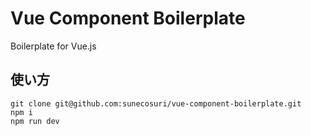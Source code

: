 # Vue Component Boilerplate

Boilerplate for Vue.js

## 使い方
```
git clone git@github.com:sunecosuri/vue-component-boilerplate.git
npm i
npm run dev
```
